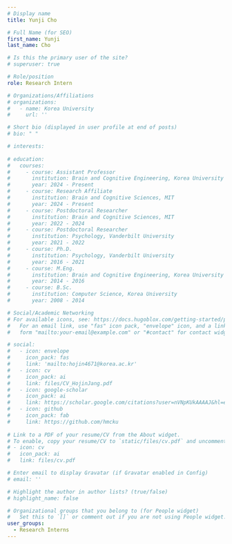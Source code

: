 ```yaml
---
# Display name
title: Yunji Cho

# Full Name (for SEO)
first_name: Yunji
last_name: Cho

# Is this the primary user of the site?
# superuser: true

# Role/position
role: Research Intern

# Organizations/Affiliations
# organizations:
#   - name: Korea University
#     url: ''

# Short bio (displayed in user profile at end of posts)
# bio: " "

# interests:
    
# education:
#   courses:
#     - course: Assistant Professor
#       institution: Brain and Cognitive Engineering, Korea University
#       year: 2024 - Present
#     - course: Research Affiliate
#       institution: Brain and Cognitive Sciences, MIT
#       year: 2024 - Present
#     - course: Postdoctoral Researcher
#       institution: Brain and Cognitive Sciences, MIT
#       year: 2022 - 2024
#     - course: Postdoctoral Researcher
#       institution: Psychology, Vanderbilt University
#       year: 2021 - 2022
#     - course: Ph.D. 
#       institution: Psychology, Vanderbilt University
#       year: 2016 - 2021
#     - course: M.Eng. 
#       institution: Brain and Cognitive Engineering, Korea University
#       year: 2014 - 2016
#     - course: B.Sc.
#       institution: Computer Science, Korea University
#       year: 2008 - 2014

# Social/Academic Networking
# For available icons, see: https://docs.hugoblox.com/getting-started/page-builder/#icons
#   For an email link, use "fas" icon pack, "envelope" icon, and a link in the
#   form "mailto:your-email@example.com" or "#contact" for contact widget.

# social:
#   - icon: envelope
#     icon_pack: fas
#     link: 'mailto:hojin4671@korea.ac.kr' 
#   - icon: cv
#     icon_pack: ai
#     link: files/CV_HojinJang.pdf
#   - icon: google-scholar
#     icon_pack: ai
#     link: https://scholar.google.com/citations?user=nVNpKUkAAAAJ&hl=en
#   - icon: github
#     icon_pack: fab
#     link: https://github.com/hmcku
  
# Link to a PDF of your resume/CV from the About widget.
# To enable, copy your resume/CV to `static/files/cv.pdf` and uncomment the lines below.
# - icon: cv
#   icon_pack: ai
#   link: files/cv.pdf

# Enter email to display Gravatar (if Gravatar enabled in Config)
# email: ''

# Highlight the author in author lists? (true/false)
# highlight_name: false

# Organizational groups that you belong to (for People widget)
#   Set this to `[]` or comment out if you are not using People widget.
user_groups:
  - Research Interns
---
```


<!-- At the center of my academic journey has been a deep curiosity to puzzle out the intricate algorithms that underpin human visual perception and cognition. In this pursuit, I leverage a combination of behavioral and psychophysical experiments, neuroimaging techniques, and state-of-the-art computational modeling. Particularly, as we enter an era where AI systems become increasingly integrated into our daily lives, I see a compelling opportunity to investigate the fundamental principles of cognitive neuroscience through the lens of comparing human and machine cognition.

I should acknowledge that my academic progress has been greatly influenced by the guidance of [Prof. Jong-Hwan Lee](https://bspl-ku.github.io/), [Prof. Frank Tong](http://www.psy.vanderbilt.edu/tonglab/web/Home.html), [Dr. Xavier Boix](https://www.mit.edu/~xboix/), and [Prof. Pawan Sinha](https://www.sinhalab.mit.edu/). Their mentorship has not only enriched my understanding of engineering and neuroscience but has also set a solid foundation for my research. Those interested in their contributions to science are encouraged to visit their websites.

Our lab encourages an environment where making mistakes is part of the learning process, where unique ideas are welcome, and where diverse perspectives are valued. We are dedicated to enhancing diversity, equity, and inclusion in science, recognizing the vital role of various backgrounds and experiences. -->
